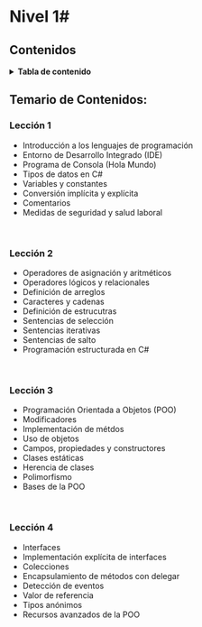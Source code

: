 # Nivel 1#

## Contenidos
<details>
    <summary><b>Tabla de contenido</b></summary>
    <br>
  <ol>
      <li><a href="#Lección-1">Lección 1 </a></li>
      <li><a href="#Lección-2">Lección 2</a></li>
      <li><a href="#Lección-3">Lección 3 </a></li>
      <li><a href="#Lección-3">Lección 4 </a></li>
  </ol>
</details>

## Temario de Contenidos:
### Lección 1
<ul>
    <li>Introducción a los lenguajes de programación</li>
    <li>Entorno de Desarrollo Integrado (IDE)</li>
    <li>Programa de Consola (Hola Mundo)</li>
    <li>Tipos de datos en C#</li>
    <li>Variables y constantes</li>
    <li>Conversión implícita y explícita</li>
    <li>Comentarios</li>
    <li>Medidas de seguridad y salud laboral</li>
</ul>
<br>

### Lección 2
<ul>
    <li>Operadores de asignación y aritméticos</li>
    <li>Operadores lógicos y relacionales</li>
    <li>Definición de arreglos</li>
    <li>Caracteres y cadenas</li>
    <li>Definición de estrucutras</li>
    <li>Sentencias de selección</li>
    <li>Sentencias iterativas</li>
    <li>Sentencias de salto</li>
    <li>Programación estructurada en C#</li>
</ul>
<br>

### Lección 3
<ul>
    <li>Programación Orientada a Objetos (POO)</li>
    <li>Modificadores</li>
    <li>Implementación de métdos</li>
    <li>Uso de objetos</li>
    <li>Campos, propiedades y constructores</li>
    <li>Clases estáticas</li>
    <li>Herencia de clases</li>
    <li>Polimorfismo</li>
    <li>Bases de la POO</li>
</ul>
<br>

### Lección 4
<ul>
    <li>Interfaces</li>
    <li>Implementación explícita de interfaces</li>
    <li>Colecciones</li>
    <li>Encapsulamiento de métodos con delegar</li>
    <li>Detección de eventos</li>
    <li>Valor de referencia</li>
    <li>Tipos anónimos</li>
    <li>Recursos avanzados de la POO</li>
</ul>
<br>

